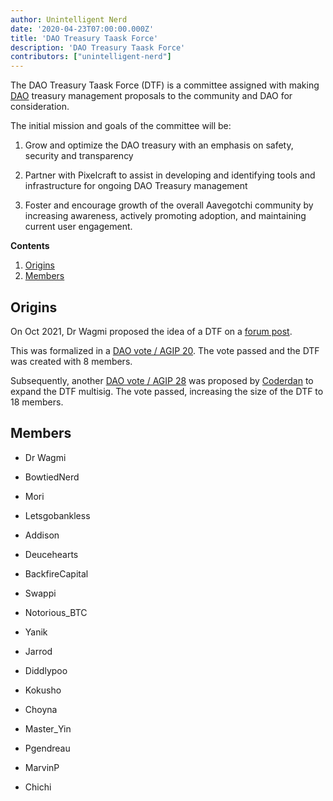 ```yaml
---
author: Unintelligent Nerd
date: '2020-04-23T07:00:00.000Z'
title: 'DAO Treasury Taask Force'
description: 'DAO Treasury Taask Force'
contributors: ["unintelligent-nerd"]
---
```


The DAO Treasury Taask Force (DTF) is a committee assigned with making [DAO](/dao) treasury management proposals to the community and DAO for consideration.

The initial mission and goals of the committee will be:

1. Grow and optimize the DAO treasury with an emphasis on safety, security and transparency

2. Partner with Pixelcraft to assist in developing and identifying tools and infrastructure for ongoing DAO Treasury management

3. Foster and encourage growth of the overall Aavegotchi community by increasing awareness, actively promoting adoption, and maintaining current user engagement.

<div class="contentsBox">

**Contents**

<ol>
<li><a href=#origins>Origins</a></li>
<li><a href=#members>Members</a></li>
</ol>

</div>

## Origins

On Oct 2021, Dr Wagmi proposed the idea of a DTF on a [forum post](https://dao.aavegotchi.com/t/establish-the-dao-treasury-taask-force/2460).

This was formalized in a [DAO vote / AGIP 20](/aavegotchi-improvement-proposals#creating-the-dao-treasury-taask-force). The vote passed and the DTF was created with 8 members.

Subsequently, another [DAO vote / AGIP 28](/aavegotchi-improvement-proposals#extending-the-dao-treasury-task-force-multisig) was proposed by [Coderdan](/team#coder-dan) to expand the DTF multisig. The vote passed, increasing the size of the DTF to 18 members.

## Members

* Dr Wagmi

* BowtiedNerd

* Mori

* Letsgobankless

* Addison

* Deucehearts

* BackfireCapital

* Swappi

* Notorious_BTC

* Yanik

* Jarrod

* Diddlypoo

* Kokusho

* Choyna

* Master_Yin

* Pgendreau

* MarvinP

* Chichi